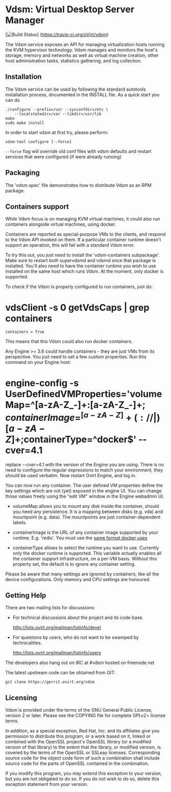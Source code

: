 # Vdsm: Virtual Desktop Server Manager

[![Build Status](https://travis-ci.org/oVirt/vdsm.svg?branch=master)]
(https://travis-ci.org/oVirt/vdsm)

The Vdsm service exposes an API for managing virtualization
hosts running the KVM hypervisor technology. Vdsm manages and monitors
the host's storage, memory and networks as well as virtual machine
creation, other host administration tasks, statistics gathering, and
log collection.


## Installation

The Vdsm service can be used by following the standard autotools
installation process, documented in the INSTALL file. As a quick
start you can do

    ./configure --prefix=/usr --sysconfdir=/etc \
        --localstatedir=/var --libdir=/usr/lib
    make
    sudo make install

In order to start vdsm at first try, please perform:

    vdsm-tool configure [--force]

`--force` flag will override old conf files with vdsm defaults and
restart services that were configured (if were already running)


## Packaging

The 'vdsm.spec' file demonstrates how to distribute Vdsm as an RPM
package.

## Containers support

While Vdsm focus is on managing KVM virtual machines, it could also run
containers alongside virtual machines, using docker.

Containers are reported as special-purpose VMs to the clients, and respond
to the Vdsm API invoked on them.
If a particular container runtime doesn't support an operation, this will
fail with a standard Vdsm error.

To try this out, you just need to install the 'vdsm-containers subpackage'.
Make sure to restart *both* supervdsmd and vdsmd once that package is installed.
You'll also need to have the container runtime you wish to use installed on
the same host which runs Vdsm. At the moment, only docker is supported.

To check if the Vdsm is properly configured to run containers, just do:

# vdsClient -s 0 getVdsCaps | grep containers

	containers = True

This means that this Vdsm could also run docker containers.

Any Engine >= 3.6 could handle containers - they are just VMs from its perspective.
You just need to set a few custom properties. Run this command
on your Engine host:

# engine-config -s UserDefinedVMProperties='volumeMap=^[a-zA-Z_-]+:[a-zA-Z_-]+$;containerImage=^[a-zA-Z]+(://|)[a-zA-Z]+$;containerType=^docker$' --cver=4.1

replace --cver=4.1 with the version of the Engine you are using.
There is no need to configure the regular expressions to match your environment,
they should be used verbatim.
Now restart Ovirt Engine, and log in.

You can now run any container. The user defined VM properties define
the key settings which are not (yet) exposed in the engine UI.
You can change those values freely using the "edit VM" window in the
Engine webadmin UI.

- volumeMap allows you to mount any disk inside the container, should you
  need any persistence. It is a mapping between disks (e.g. vda)
  and mountpoint (e.g. data). The mountpoints are just container-dependent labels.

- containerImage is the URL of any container image supported by your
  runtime. E.g. 'redis'. You must use the [same format docker uses](https://docs.docker.com/engine/reference/run/)

- containerType allows to select the runtime you want to use. Currently only
  the docker runtime is supported. This variable actually enables all the container
  support infrastructure, on a per-VM basis.
  Without this property set, the default is to ignore any container setting.

Please be aware that many settings are ignored by containers, like all
the device configurations. Only memory and CPU settings are honoured.


## Getting Help

There are two mailing lists for discussions:

- For technical discussions about the project and its code base.

  http://lists.ovirt.org/mailman/listinfo/devel

- For questions by users, who do not want to be swamped by
  technicalities.

  http://lists.ovirt.org/mailman/listinfo/users

The developers also hang out on IRC at #vdsm hosted on freenode.net

The latest upstream code can be obtained from GIT:

    git clone https://gerrit.ovirt.org/vdsm


## Licensing

Vdsm is provided under the terms of the GNU General Public License,
version 2 or later. Please see the COPYING file for complete GPLv2+
license terms.

In addition, as a special exception, Red Hat, Inc. and its affiliates
give you permission to distribute this program, or a work based on it,
linked or combined with the OpenSSL project's OpenSSL library (or a
modified version of that library) to the extent that the library, or
modified version, is covered by the terms of the OpenSSL or SSLeay
licenses.  Corresponding source code for the object code form of such
a combination shall include source code for the parts of OpenSSL
contained in the combination.

If you modify this program, you may extend this exception to your
version, but you are not obligated to do so.  If you do not wish to do
so, delete this exception statement from your version.
